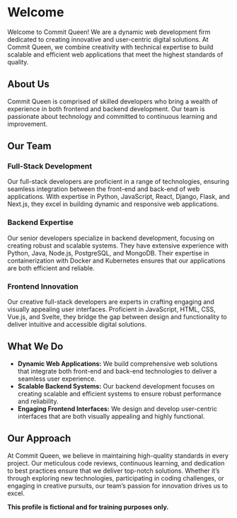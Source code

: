 # Welcome

Welcome to Commit Queen! We are a dynamic web development firm dedicated to creating innovative and user-centric digital solutions. At Commit Queen, we combine creativity with technical expertise to build scalable and efficient web applications that meet the highest standards of quality.

## About Us

Commit Queen is comprised of skilled developers who bring a wealth of experience in both frontend and backend development. Our team is passionate about technology and committed to continuous learning and improvement.

## Our Team

### Full-Stack Development

Our full-stack developers are proficient in a range of technologies, ensuring seamless integration between the front-end and back-end of web applications. With expertise in Python, JavaScript, React, Django, Flask, and Next.js, they excel in building dynamic and responsive web applications.

### Backend Expertise

Our senior developers specialize in backend development, focusing on creating robust and scalable systems. They have extensive experience with Python, Java, Node.js, PostgreSQL, and MongoDB. Their expertise in containerization with Docker and Kubernetes ensures that our applications are both efficient and reliable.

### Frontend Innovation

Our creative full-stack developers are experts in crafting engaging and visually appealing user interfaces. Proficient in JavaScript, HTML, CSS, Vue.js, and Svelte, they bridge the gap between design and functionality to deliver intuitive and accessible digital solutions.

## What We Do

- **Dynamic Web Applications:** We build comprehensive web solutions that integrate both front-end and back-end technologies to deliver a seamless user experience.
- **Scalable Backend Systems:** Our backend development focuses on creating scalable and efficient systems to ensure robust performance and reliability.
- **Engaging Frontend Interfaces:** We design and develop user-centric interfaces that are both visually appealing and highly functional.

## Our Approach

At Commit Queen, we believe in maintaining high-quality standards in every project. Our meticulous code reviews, continuous learning, and dedication to best practices ensure that we deliver top-notch solutions. Whether it’s through exploring new technologies, participating in coding challenges, or engaging in creative pursuits, our team’s passion for innovation drives us to excel.

**This profile is fictional and for training purposes only.**
